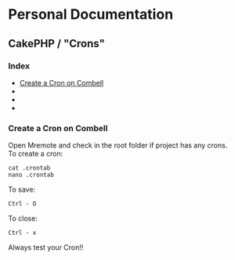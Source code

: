 # Personal Documentation
## CakePHP / "Crons"

### Index
- [Create a Cron on Combell](#create-a-cron-on-combell)
- [](./)
- [](./)
- [](./)

### Create a Cron on Combell
Open Mremote and check in the root folder if project has any crons. \
To create a cron:
```
cat .crontab
nano .crontab
```
To save:
```
Ctrl - O 
```
To close:
```
Ctrl - x
```
Always test your Cron!!

